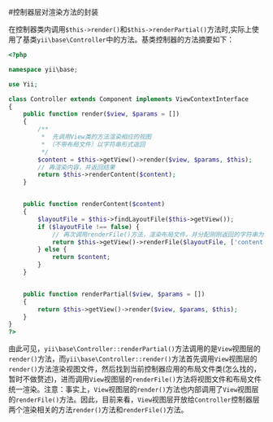 #控制器层对渲染方法的封装

在控制器类内调用`$this->render()`和`$this->renderPartial()`方法时,实际上使用了基类`yii\base\Controller`中的方法。基类控制器的方法摘要如下：

```php
<?php 

namespace yii\base;

use Yii;

class Controller extends Component implements ViewContextInterface
{
    public function render($view, $params = [])
    {
        /**
         *  先调用View类的方法渲染相应的视图
         * （不带布局文件）以字符串形式返回
         */
        $content = $this->getView()->render($view, $params, $this);
        // 再渲染内容，并返回结果
        return $this->renderContent($content);
    }


    public function renderContent($content)
    {
        $layoutFile = $this->findLayoutFile($this->getView());
        if ($layoutFile !== false) {
            // 再次调用renderFile()方法，渲染布局文件，并分配刚刚返回的字符串为$content变量
            return $this->getView()->renderFile($layoutFile, ['content' => $content], $this);
        } else {
            return $content;
        }
    }


    public function renderPartial($view, $params = [])
    {
        return $this->getView()->render($view, $params, $this);
    }
}
?>
```

由此可见，`yii\base\Controller::renderPartial()`方法调用的是`View`视图层的`render()`方法，而`yii\base\Controller::render()`方法首先调用`View`视图层的`render()`方法渲染视图文件，然后找到当前控制器应用的布局文件类(怎么找的，暂时不做赘述)，进而调用`View`视图层的`renderFile()`方法将视图文件和布局文件统一渲染。注意：事实上，`View`视图层的`render()`方法也内部调用了`View`视图层的`renderFile()`方法。因此，目前来看，`View`视图层开放给`Controller`控制器层两个渲染相关的方法`render()`方法和`renderFile()`方法。